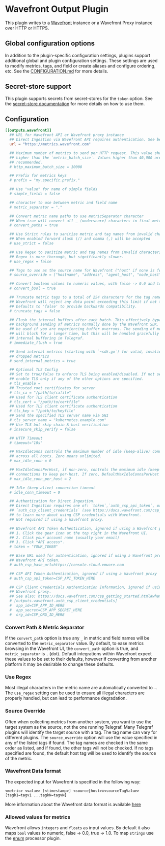 # Wavefront Output Plugin

This plugin writes to a [Wavefront](https://www.wavefront.com) instance or a
Wavefront Proxy instance over HTTP or HTTPS.

## Global configuration options <!-- @/docs/includes/plugin_config.md -->

In addition to the plugin-specific configuration settings, plugins support
additional global and plugin configuration settings. These settings are used to
modify metrics, tags, and field or create aliases and configure ordering, etc.
See the [CONFIGURATION.md][CONFIGURATION.md] for more details.

[CONFIGURATION.md]: ../../../docs/CONFIGURATION.md#plugins

## Secret-store support

This plugin supports secrets from secret-stores for the `token` option.
See the [secret-store documentation][SECRETSTORE] for more details on how
to use them.

[SECRETSTORE]: ../../../docs/CONFIGURATION.md#secret-store-secrets

## Configuration

```toml @sample.conf
[[outputs.wavefront]]
  ## URL for Wavefront API or Wavefront proxy instance
  ## Direct Ingestion via Wavefront API requires authentication. See below.
  url = "https://metrics.wavefront.com"

  ## Maximum number of metrics to send per HTTP request. This value should be
  ## higher than the `metric_batch_size`. Values higher than 40,000 are not
  ## recommended.
  # http_maximum_batch_size = 10000

  ## Prefix for metrics keys
  # prefix = "my.specific.prefix."

  ## Use "value" for name of simple fields
  # simple_fields = false

  ## character to use between metric and field name
  # metric_separator = "."

  ## Convert metric name paths to use metricSeparator character
  ## When true will convert all _ (underscore) characters in final metric name.
  # convert_paths = true

  ## Use Strict rules to sanitize metric and tag names from invalid characters
  ## When enabled forward slash (/) and comma (,) will be accepted
  # use_strict = false

  ## Use Regex to sanitize metric and tag names from invalid characters
  ## Regex is more thorough, but significantly slower.
  # use_regex = false

  ## Tags to use as the source name for Wavefront ("host" if none is found)
  # source_override = ["hostname", "address", "agent_host", "node_host"]

  ## Convert boolean values to numeric values, with false -> 0.0 and true -> 1.0
  # convert_bool = true

  ## Truncate metric tags to a total of 254 characters for the tag name value
  ## Wavefront will reject any data point exceeding this limit if not truncated
  ## Defaults to 'false' to provide backwards compatibility.
  # truncate_tags = false

  ## Flush the internal buffers after each batch. This effectively bypasses the
  ## background sending of metrics normally done by the Wavefront SDK. This can
  ## be used if you are experiencing buffer overruns. The sending of metrics
  ## will block for a longer time, but this will be handled gracefully by
  ## internal buffering in Telegraf.
  # immediate_flush = true

  ## Send internal metrics (starting with `~sdk.go`) for valid, invalid, and
  ## dropped metrics
  # send_internal_metrics = true

  ## Optional TLS Config
  ## Set to true/false to enforce TLS being enabled/disabled. If not set,
  ## enable TLS only if any of the other options are specified.
  # tls_enable =
  ## Trusted root certificates for server
  # tls_ca = "/path/to/cafile"
  ## Used for TLS client certificate authentication
  # tls_cert = "/path/to/certfile"
  ## Used for TLS client certificate authentication
  # tls_key = "/path/to/keyfile"
  ## Send the specified TLS server name via SNI
  # tls_server_name = "kubernetes.example.com"
  ## Use TLS but skip chain & host verification
  # insecure_skip_verify = false

  ## HTTP Timeout
  # timeout="10s"

  ## MaxIdleConns controls the maximum number of idle (keep-alive) connections
  ## across all hosts. Zero means unlimited.
  # max_idle_conn = 0

  ## MaxIdleConnsPerHost, if non-zero, controls the maximum idle (keep-alive)
  ## connections to keep per-host. If zero, DefaultMaxIdleConnsPerHost is used.
  # max_idle_conn_per_host = 2

  ## Idle (keep-alive) connection timeout
  # idle_conn_timeout = 0

  ## Authentication for Direct Ingestion.
  ## Direct Ingestion requires one of: `token`,`auth_csp_api_token`, or
  ## `auth_csp_client_credentials` (see https://docs.wavefront.com/csp_getting_started.html)
  ## to learn more about using CSP credentials with Wavefront.
  ## Not required if using a Wavefront proxy.

  ## Wavefront API Token Authentication, ignored if using a Wavefront proxy
  ## 1. Click the gear icon at the top right in the Wavefront UI.
  ## 2. Click your account name (usually your email)
  ## 3. Click *API access*.
  # token = "YOUR_TOKEN"

  ## Base URL used for authentication, ignored if using a Wavefront proxy or a
  ## Wavefront API token.
  # auth_csp_base_url=https://console.cloud.vmware.com

  ## CSP API Token Authentication, ignored if using a Wavefront proxy
  # auth_csp_api_token=CSP_API_TOKEN_HERE

  ## CSP Client Credentials Authentication Information, ignored if using a
  ## Wavefront proxy.
  ## See also: https://docs.wavefront.com/csp_getting_started.html#whats-a-server-to-server-app
  # [outputs.wavefront.auth_csp_client_credentials]
  #  app_id=CSP_APP_ID_HERE
  #  app_secret=CSP_APP_SECRET_HERE
  #  org_id=CSP_ORG_ID_HERE
```

### Convert Path & Metric Separator

If the `convert_path` option is true any `_` in metric and field names will be
converted to the `metric_separator` value.  By default, to ease metrics browsing
in the Wavefront UI, the `convert_path` option is true, and `metric_separator`
is `.` (dot).  Default integrations within Wavefront expect these values to be
set to their defaults, however if converting from another platform it may be
desirable to change these defaults.

### Use Regex

Most illegal characters in the metric name are automatically converted to `-`.
The `use_regex` setting can be used to ensure all illegal characters are
properly handled, but can lead to performance degradation.

### Source Override

Often when collecting metrics from another system, you want to use the target
system as the source, not the one running Telegraf.  Many Telegraf plugins will
identify the target source with a tag. The tag name can vary for different
plugins. The `source_override` option will use the value specified in any of the
listed tags if found. The tag names are checked in the same order as listed, and
if found, the other tags will not be checked. If no tags specified are found,
the default host tag will be used to identify the source of the metric.

### Wavefront Data format

The expected input for Wavefront is specified in the following way:

```text
<metric> <value> [<timestamp>] <source|host>=<sourceTagValue> [tagk1=tagv1 ...tagkN=tagvN]
```

More information about the Wavefront data format is available
[here](https://community.wavefront.com/docs/DOC-1031)

### Allowed values for metrics

Wavefront allows `integers` and `floats` as input values.  By default it also
maps `bool` values to numeric, false -> 0.0, true -> 1.0.  To map `strings` use
the [enum](../../processors/enum) processor plugin.
